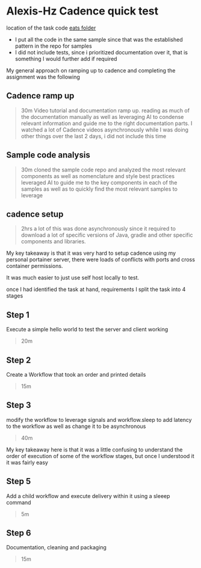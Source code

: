 # Alexis-Hz Cadence quick test

location of the task code
 [eats folder](https://github.com/Alexis-Hz/EATS/tree/main/src/main/java/com/uber/cadence/samples)
- I put all the code in the same sample since that was the established pattern in the repo for samples
- I did not include tests, since i prioritized documentation over it, that is something I would further add if required

My general approach on ramping up to cadence and completing the assignment was the following 

## Cadence ramp up 
> 30m
Video tutorial and documentation ramp up. reading as much of the documentation manually as well as leveraging AI to condense relevant information and guide me to the right documentation parts.
I watched a lot of Cadence videos asynchronously while I was doing other things over the last 2 days, i did not include this time

## Sample code analysis 
> 30m
cloned the sample code repo and analyzed the most relevant components as well as nomenclature and style best practices
leveraged AI to guide me to the key components in each of the samples as well as to quickly find the most relevant samples to leverage

## cadence setup 
> 2hrs
a lot of this was done asynchronously since it required to download a lot of specific versions of Java, gradle and other specific components and libraries.

My key takeaway is that it was very hard to setup cadence using my personal portainer server, there were loads of conflicts with ports and cross container permissions.

It was much easier to just use self host locally to test.

once I had identified the task at hand, requirements I split the task into 4 stages

## Step 1
Execute a simple hello world to test the server and client working
> 20m

## Step 2
Create a Workflow that took an order and printed details 
> 15m

## Step 3
modify the workflow to leverage signals and workflow.sleep to add latency to the workflow as well as change it to be asynchronous
> 40m

My key takeaway here is that it was a little confusing to understand the order of execution of some of the workflow stages, but once I understood it it was fairly easy

## Step 5
Add a child workflow and execute delivery within it using a sleeep command
> 5m

## Step 6
Documentation, cleaning and packaging
> 15m